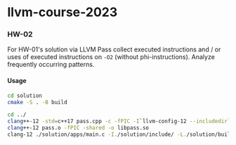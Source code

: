 # llvm-course-2023


### HW-02

For HW-01's solution via LLVM Pass collect executed instructions and / or uses of executed instructions on `-O2` (without phi-instructions). Analyze frequently occurring patterns.

#### Usage

```bash
cd solution
cmake -S . -B build

cd ../
clang++-12 -std=c++17 pass.cpp -c -fPIC -I`llvm-config-12 --includedir` -o pass.o
clang++-12 pass.o -fPIC -shared -o libpass.so
clang-12 ./solution/apps/main.c -I./solution/include/ -L./solution/build/src/ -Xclang -load -Xclang ./libpass.so -flegacy-pass-manager
```
